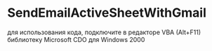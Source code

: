 # SendEmailActiveSheetWithGmail
для использования кода, подключите в редакторе VBA (Alt+F11) библиотеку Microsoft CDO для Windows 2000
